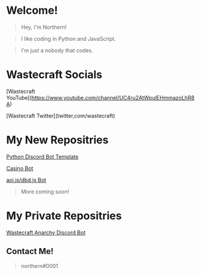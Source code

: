 # Welcome!

> Hey, I'm Northern!

> I like coding in Python and JavaScript.

> I'm just a nobody that codes.

# Wastecraft Socials

[Wastecraft YouTube[(https://www.youtube.com/channel/UC4ru2AtWpulEHmmazoLhR8A)

[Wastecraft Twitter[(twitter,com/wastecraft)

# My New Repositries

[Python Discord Bot Template](https://github.com/NorthernV4/Discord-Python-Template)

[Casino Bot](https://github.com/NorthernV4/Casino-Bot)

[aoi.js/dbd.js Bot](https://github.com/NorthernV4/aoi.js-Bot)
> More coming soon!

# My Private Repositries

[Wastecraft Anarchy Discord Bot](https://github.com/NorthernV4/Wastecraft-Bot)

## Contact Me!

> northern#0001
